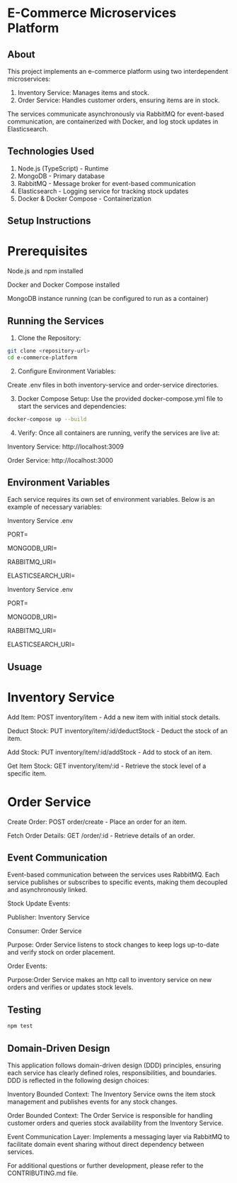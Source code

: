 # E-Commerce Microservices Platform

## About

This project implements an e-commerce platform using two interdependent microservices:

1. Inventory Service: Manages items and stock.
2. Order Service: Handles customer orders, ensuring items are in stock.

The services communicate asynchronously via RabbitMQ for event-based communication, are containerized with Docker, and log stock updates in Elasticsearch.

## Technologies Used

1. Node.js (TypeScript) - Runtime
2. MongoDB - Primary database
3. RabbitMQ - Message broker for event-based communication
4. Elasticsearch - Logging service for tracking stock updates
5. Docker & Docker Compose - Containerization

## Setup Instructions

# Prerequisites

Node.js and npm installed

Docker and Docker Compose installed

MongoDB instance running (can be configured to run as a container)

## Running the Services

1. Clone the Repository:

```bash
git clone <repository-url>
cd e-commerce-platform
```

2. Configure Environment Variables:

Create .env files in both inventory-service and order-service directories.

3. Docker Compose Setup: Use the provided docker-compose.yml file to start the services and dependencies:

```bash
docker-compose up --build
```

4. Verify: Once all containers are running, verify the services are live at:

Inventory Service: http://localhost:3009

Order Service: http://localhost:3000

## Environment Variables

Each service requires its own set of environment variables. Below is an example of necessary variables:

Inventory Service .env

PORT=

MONGODB_URI=

RABBITMQ_URI=

ELASTICSEARCH_URI=

Inventory Service .env

PORT=

MONGODB_URI=

RABBITMQ_URI=

ELASTICSEARCH_URI=

## Usuage
# Inventory Service

Add Item: POST inventory/item - Add a new item with initial stock details.

Deduct Stock: PUT inventory/item/:id/deductStock - Deduct the stock of an item.

Add Stock: PUT inventory/item/:id/addStock - Add to stock of an item.

Get Item Stock: GET inventory/item/:id - Retrieve the stock level of a specific item.

# Order Service

Create Order: POST order/create - Place an order for an item.

Fetch Order Details: GET /order/:id - Retrieve details of an order.

## Event Communication
Event-based communication between the services uses RabbitMQ. Each service publishes or subscribes to specific events, making them decoupled and asynchronously linked.

Stock Update Events:

Publisher: Inventory Service

Consumer: Order Service

Purpose: Order Service listens to stock changes to keep logs up-to-date and verify stock on order placement.

Order Events:

Purpose:Order Service makes an http call to inventory service on new orders and verifies or updates stock levels.

## Testing
```bash
npm test
```

## Domain-Driven Design
This application follows domain-driven design (DDD) principles, ensuring each service has clearly defined roles, responsibilities, and boundaries. DDD is reflected in the following design choices:

Inventory Bounded Context: The Inventory Service owns the item stock management and publishes events for any stock changes.

Order Bounded Context: The Order Service is responsible for handling customer orders and queries stock availability from the Inventory Service.

Event Communication Layer: Implements a messaging layer via RabbitMQ to facilitate domain event sharing without direct dependency between services.

For additional questions or further development, please refer to the CONTRIBUTING.md file.
